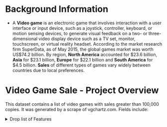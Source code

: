# Background Information

- A **Video game** is an electronic game that involves interaction with a user interface or input device, such as a joystick, controller, keyboard, or motion sensing devices, to generate visual feedback on a two- or three-dimensional video display device such as a TV set, monitor, touchscreen, or virtual reality headset. According to the market research firm SuperData, as of May 2015, the global games market was worth US$74.2 billion. By region, **North America** accounted for $23.6 billion, **Asia** for $23.1 billion, **Europe** for $22.1 billion and **South America** for $4.5 billion. **Sales** of different types of games vary widely between countries due to local preferences.


# Video Game Sale - Project Overview

This dataset contains a list of video games with sales greater than 100,000 copies. It was generated by a scrape of vgchartz.com.
Fields include:
<details>
<summary>Drop list of Features</summary>
<br>

- **Rank** - Ranking of overall sales

- **Name** - The games name

- **Platform** - Platform of the games release (i.e. PC,PS4, etc.)

- **Year** - Year of the game's release

- **Genre** - Genre of the game

- **Publisher** - Publisher of the game

- **NA_Sales** - Sales in North America (in millions)

- **EU_Sales** - Sales in Europe (in millions)

- **JP_Sales** - Sales in Japan (in millions)

- **Other_Sales** - Sales in the rest of the world (in millions)

- **Global_Sales** - Total worldwide sales
<details>

I am going analyze and Visualize Video game sales in different regions of the World and which publisher or platform perform great in last few decades.
Some of the visualizing techniques I am going to use are boxplot, bar, Pie-Chart, Kde, Scatterplot, lineplot.

# Code and Resources Used
**Python Version** : 3.7

**Packages** : Pandas, Matplotlib, Seaborn, Sklearn, numpy, scipy


